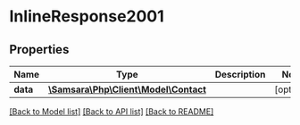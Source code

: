 # InlineResponse2001

## Properties
Name | Type | Description | Notes
------------ | ------------- | ------------- | -------------
**data** | [**\Samsara\Php\Client\Model\Contact**](Contact.md) |  | [optional] 

[[Back to Model list]](../README.md#documentation-for-models) [[Back to API list]](../README.md#documentation-for-api-endpoints) [[Back to README]](../README.md)


